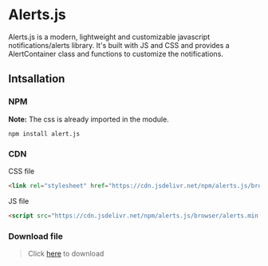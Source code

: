 # Alerts.js
Alerts.js is a modern, lightweight and customizable javascript notifications/alerts library. It's built with JS and CSS and provides a AlertContainer class and functions to customize the notifications.

## Intsallation

### NPM
**Note:** The css is already imported in the module.
```
npm install alert.js
```

### CDN
CSS file
```html
<link rel="stylesheet" href="https://cdn.jsdelivr.net/npm/alerts.js/browser/style.css" />
```

JS file
```html
<script src="https://cdn.jsdelivr.net/npm/alerts.js/browser/alerts.min.js"></script>
```

### Download file

> Click <a href="https://github.com/gustav-evensson/notice.js/blob/main/notice.tar.gz?raw=true" download>here</a> to download
